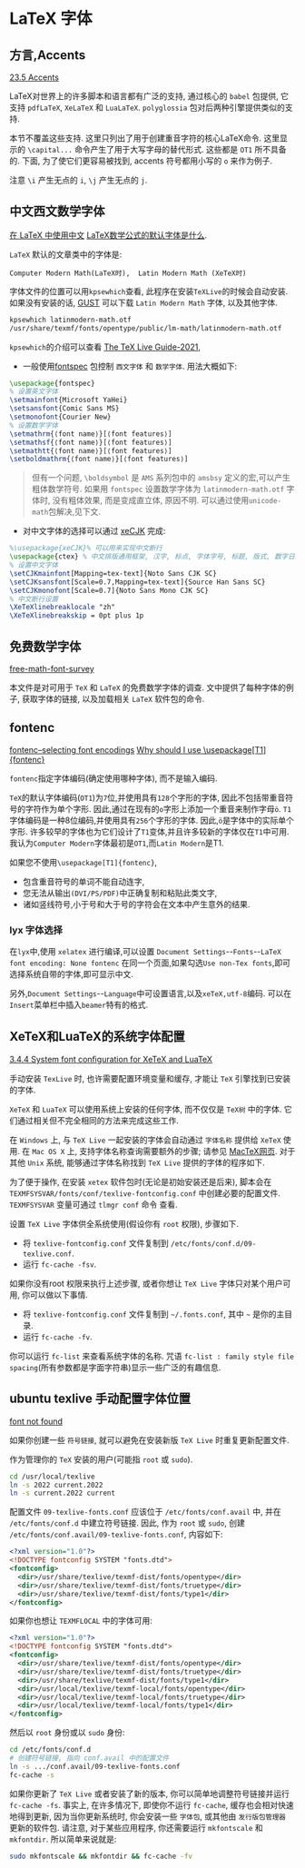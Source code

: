 # LaTeX 字体

## 方言,Accents

[23.5 Accents](http://tug.ctan.org/tex-archive/info/latex2e-help-texinfo/latex2e.html#Accents)

LaTeX对世界上的许多脚本和语言都有广泛的支持,
通过核心的 `babel` 包提供, 它支持 `pdfLaTeX`, `XeLaTeX` 和 `LuaLaTeX`.
`polyglossia` 包对后两种引擎提供类似的支持.

本节不覆盖这些支持.
这里只列出了用于创建重音字符的核心LaTeX命令.
这里显示的 `\capital...` 命令产生了用于大写字母的替代形式. 这些都是 `OT1` 所不具备的.
下面, 为了使它们更容易被找到, accents 符号都用小写的 `o` 来作为例子.

注意 `\i` 产生无点的 `i`, `\j` 产生无点的 `j`.

## 中文西文数学字体

[GUST]: http://www.gust.org.pl/projects/e-foundry/lm-math
[fontspec]: https://ctan.org/pkg/fontspec
[xeCJK]: https://www.ctan.org/pkg/xecjk
[The TeX Live Guide-2021]: https://www.tug.org/texlive/doc/texlive-en/texlive-en.html

[在 LaTeX 中使用中文](https://jdhao.github.io/2018/03/29/latex-chinese.zh/)
[LaTeX数学公式的默认字体是什么](https://www.zhihu.com/question/30058577/answer/46612848).

`LaTeX` 默认的文章类中的字体是:

    Computer Modern Math(LaTeX时),  Latin Modern Math (XeTeX时)

字体文件的位置可以用`kpsewhich`查看, 此程序在安装`TeXLive`的时候会自动安装.
如果没有安装的话, [GUST][] 可以下载 `Latin Modern Math` 字体, 以及其他字体.

```bash
kpsewhich latinmodern-math.otf
/usr/share/texmf/fonts/opentype/public/lm-math/latinmodern-math.otf
```

`kpsewhich`的介绍可以查看 [The TeX Live Guide-2021][],

+ 一般使用[fontspec][] 包控制 `西文字体` 和 `数学字体`. 用法大概如下:

```latex
\usepackage{fontspec}
% 设置英文字体
\setmainfont{Microsoft YaHei}
\setsansfont{Comic Sans MS}
\setmonofont{Courier New}
% 设置数学字体
\setmathrm{⟨font name⟩}[⟨font features⟩]
\setmathsf{⟨font name⟩}[⟨font features⟩]
\setmathtt{⟨font name⟩}[⟨font features⟩]
\setboldmathrm{⟨font name⟩}[⟨font features⟩]
```

>但有一个问题, `\boldsymbol` 是 `AMS` 系列包中的 `amsbsy` 定义的宏,可以产生粗体数学符号.
>如果用 `fontspec` 设置数学字体为 `latinmodern-math.otf` 字体时,
>没有粗体效果, 而是变成直立体, 原因不明. 可以通过使用`unicode-math`包解决,见下文.

+ 对中文字体的选择可以通过 [xeCJK][] 完成:

```latex
%\usepackage{xeCJK}% 可以用来实现中文断行
\usepackage{ctex} % 中文排版通用框架, 汉字, 标点, 字体字号, 标题, 版式, 数字日期转换
% 设置中文字体
\setCJKmainfont[Mapping=tex-text]{Noto Sans CJK SC}
\setCJKsansfont[Scale=0.7,Mapping=tex-text]{Source Han Sans SC}
\setCJKmonofont[Scale=0.7]{Noto Sans Mono CJK SC}
% 中文断行设置
\XeTeXlinebreaklocale "zh"
\XeTeXlinebreakskip = 0pt plus 1p
```

## 免费数学字体

[free-math-font-survey](https://www.ctan.org/pkg/free-math-font-survey)

本文件是对可用于 `TeX` 和 `LaTeX` 的免费数学字体的调查.
文中提供了每种字体的例子, 获取字体的链接, 以及加载相关 `LaTeX` 软件包的命令.

## fontenc

[fontenc–selecting font encodings](https://www.ctan.org/pkg/fontenc)
[Why should I use \usepackage[T1]{fontenc}](https://tex.stackexchange.com/questions/664/why-should-i-use-usepackaget1fontenc)

`fontenc`指定字体编码(确定使用哪种字体), 而不是输入编码.

`TeX`的默认字体编码(`OT1`)为`7`位,并使用具有`128`个字形的字体,
因此不包括带重音符号的字符作为单个字形. 因此,通过在现有的`o`字形上添加一个重音来制作字母`ö`.
`T1`字体编码是一种8位编码,并使用具有`256`个字形的字体. 因此,`ö`是字体中的实际单个字形.
许多较早的字体也为它们设计了`T1`变体,并且许多较新的字体仅在`T1`中可用.
我认为`Computer Modern`字体最初是`OT1`,而`Latin Modern`是T1.

如果您不使用`\usepackage[T1]{fontenc}`,

+ 包含重音符号的单词不能自动连字,
+ 您无法从输出`(DVI/PS/PDF)`中正确复制和粘贴此类文字,
+ 诸如竖线符号,小于号和大于号的字符会在文本中产生意外的结果.

### lyx 字体选择

在`lyx`中,使用 `xelatex` 进行编译,可以设置 `Document Settings`--`Fonts`--`LaTeX font encoding: None fontenc`
在同一个页面,如果勾选`Use non-Tex fonts`,即可选择系统自带的字体,即可显示中文.

另外,`Document Settings`--`Language`中可设置语言,以及`xeTeX,utf-8`编码.
可以在`Insert`菜单栏中插入`beamer`特有的格式.

## XeTeX和LuaTeX的系统字体配置

[3.4.4 System font conﬁguration for XeTeX and LuaTeX](https://www.tug.org/texlive/doc/texlive-en/texlive-en.html)

手动安装 `TexLive` 时, 也许需要配置环境变量和缓存, 才能让 `TeX` 引擎找到已安装的字体.

`XeTeX` 和 `LuaTeX` 可以使用系统上安装的任何字体, 而不仅仅是 `TeX树` 中的字体.
它们通过相关但不完全相同的方法来完成这些工作.

在 `Windows` 上, 与 `TeX Live` 一起安装的字体会自动通过 `字体名称` 提供给 `XeTeX` 使用.
在 `Mac OS X` 上, 支持字体名称查询需要额外的步骤; 请参见 [MacTeX网页](https://tug.org/mactex).
对于其他 `Unix` 系统, 能够通过字体名称找到 `TeX Live` 提供的字体的程序如下.

为了便于操作, 在安装 `xetex` 软件包时(无论是初始安装还是后来),
脚本会在 `TEXMFSYSVAR/fonts/conf/texlive-fontconfig.conf` 中创建必要的配置文件.
`TEXMFSYSVAR` 变量可通过 `tlmgr conf` 命令 查看.

设置 `TeX Live` 字体供全系统使用(假设你有 `root` 权限), 步骤如下.

+ 将 `texlive-fontconfig.conf` 文件复制到 `/etc/fonts/conf.d/09-texlive.conf`.
+ 运行 `fc-cache -fsv`.

如果你没有root 权限来执行上述步骤, 或者你想让 `TeX Live` 字体只对某个用户可用, 你可以做以下事情.

+ 将 `texlive-fontconfig.conf` 文件复制到 `~/.fonts.conf`, 其中 `~` 是你的主目录.
+ 运行 `fc-cache -fv`.

你可以运行 `fc-list` 来查看系统字体的名称.
咒语 `fc-list : family style file spacing`(所有参数都是字面字符串)显示一些广泛的有趣信息.

## ubuntu texlive 手动配置字体位置

[font not found](https://tex.stackexchange.com/questions/132888/fontawesome-font-not-found)

如果你创建一些 `符号链接`,
就可以避免在安装新版 `TeX Live` 时重复更新配置文件.

作为管理你的 `TeX` 安装的用户(可能指 `root` 或 `sudo`).

```bash
cd /usr/local/texlive
ln -s 2022 current.2022
ln -s current.2022 current
```

配置文件 `09-texlive-fonts.conf` 应该位于 `/etc/fonts/conf.avail` 中,
并在 `/etc/fonts/conf.d` 中建立符号链接.
因此, 作为 `root` 或 `sudo`, 创建 `/etc/fonts/conf.avail/09-texlive-fonts.conf`, 内容如下:

```xml
<?xml version="1.0"?>
<!DOCTYPE fontconfig SYSTEM "fonts.dtd">
<fontconfig>
  <dir>/usr/share/texlive/texmf-dist/fonts/opentype</dir>
  <dir>/usr/share/texlive/texmf-dist/fonts/truetype</dir>
  <dir>/usr/share/texlive/texmf-dist/fonts/type1</dir>
</fontconfig>
```

如果你也想让 `TEXMFLOCAL` 中的字体可用:

```xml
<?xml version="1.0"?>
<!DOCTYPE fontconfig SYSTEM "fonts.dtd">
<fontconfig>
  <dir>/usr/share/texlive/texmf-dist/fonts/opentype</dir>
  <dir>/usr/share/texlive/texmf-dist/fonts/truetype</dir>
  <dir>/usr/share/texlive/texmf-dist/fonts/type1</dir>
  <dir>/usr/local/texlive/texmf-local/fonts/opentype</dir>
  <dir>/usr/local/texlive/texmf-local/fonts/truetype</dir>
  <dir>/usr/local/texlive/texmf-local/fonts/type1</dir>
</fontconfig>
```

然后以 `root` 身份或以 `sudo` 身份:

```bash
cd /etc/fonts/conf.d
# 创建符号链接, 指向 conf.avail 中的配置文件
ln -s .../conf.avail/09-texlive-fonts.conf
fc-cache -s
```

如果你更新了 `TeX Live` 或者安装了新的版本, 你可以简单地调整符号链接并运行 `fc-cache -fs`.
事实上, 在许多情况下, 即使你不运行 `fc-cache`, 缓存也会相对快速地得到更新,
因为当你更新系统时, 你会安装一些 `字体包`, 或其他由 `发行版包管理器` 更新的软件包.
请注意, 对于某些应用程序, 你还需要运行 `mkfontscale` 和 `mkfontdir`.
所以简单来说就是:

```bash
sudo mkfontscale && mkfontdir && fc-cache -fv
```
